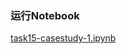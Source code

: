 
### 运行Notebook ###

[task15-casestudy-1.ipynb](https://github.com/frankyangdev/DataMining-Learning/blob/main/LearningEnsemble/task15-casestudy-1.ipynb)
